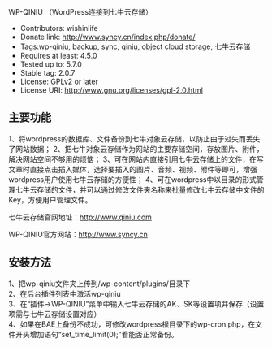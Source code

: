 WP-QINIU （WordPress连接到七牛云存储）

* Contributors: wishinlife
* Donate link: http://www.syncy.cn/index.php/donate/
* Tags:wp-qiniu, backup, sync, qiniu, object cloud storage, 七牛云存储
* Requires at least: 4.5.0
* Tested up to: 5.7.0
* Stable tag: 2.0.7
* License: GPLv2 or later
* License URI: http://www.gnu.org/licenses/gpl-2.0.html


## 主要功能

1、将wordpress的数据库、文件备份到七牛对象云存储，以防止由于过失而丢失了网站数据；
2、把七牛对象云存储作为网站的主要存储空间，存放图片、附件，解决网站空间不够用的烦恼；
3、可在网站内直接引用七牛云存储上的文件，在写文章时直接点击插入媒体，选择要插入的图片、音频、视频、附件等即可，增强wordpress用户使用七牛云存储的方便性；
4、可在wordpress中以目录的形式管理七牛云存储的文件，并可以通过修改文件夹名称来批量修改七牛云存储中文件的Key，方便用户管理文件。

七牛云存储官网地址：http://www.qiniu.com

WP-QINIU官方网站：http://www.syncy.cn

## 安装方法

1、把wp-qiniu文件夹上传到/wp-content/plugins/目录下<br />
2、在后台插件列表中激活wp-qiniu<br />
3、在“插件->WP-QINIU”菜单中输入七牛云存储的AK、SK等设置项并保存（设置项需与七牛云存储设置对应）<br />
4、如果在BAE上备份不成功，可修改wordpress根目录下的wp-cron.php，在文件开头增加语句“set_time_limit(0);”看能否正常备份。